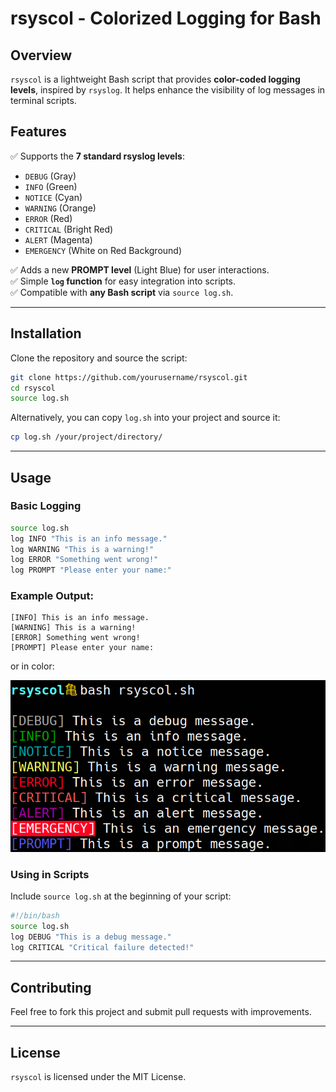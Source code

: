 # rsyscol - Colorized Logging for Bash

## Overview
`rsyscol` is a lightweight Bash script that provides **color-coded logging levels**, inspired by `rsyslog`. It helps enhance the visibility of log messages in terminal scripts.

## Features
✅ Supports the **7 standard rsyslog levels**:
- `DEBUG` (Gray)
- `INFO` (Green)
- `NOTICE` (Cyan)
- `WARNING` (Orange)
- `ERROR` (Red)
- `CRITICAL` (Bright Red)
- `ALERT` (Magenta)
- `EMERGENCY` (White on Red Background)

✅ Adds a new **PROMPT level** (Light Blue) for user interactions.  
✅ Simple **`log` function** for easy integration into scripts.  
✅ Compatible with **any Bash script** via `source log.sh`.  

---

## Installation
Clone the repository and source the script:
```bash
git clone https://github.com/yourusername/rsyscol.git
cd rsyscol
source log.sh
```

Alternatively, you can copy `log.sh` into your project and source it:
```bash
cp log.sh /your/project/directory/
```

---

## Usage
### Basic Logging
```bash
source log.sh
log INFO "This is an info message."
log WARNING "This is a warning!"
log ERROR "Something went wrong!"
log PROMPT "Please enter your name:"
```

### Example Output:
```
[INFO] This is an info message.
[WARNING] This is a warning!
[ERROR] Something went wrong!
[PROMPT] Please enter your name:
```
or in color:

![Example Output](example.png)

### Using in Scripts
Include `source log.sh` at the beginning of your script:
```bash
#!/bin/bash
source log.sh
log DEBUG "This is a debug message."
log CRITICAL "Critical failure detected!"
```

---

## Contributing
Feel free to fork this project and submit pull requests with improvements.

---

## License
`rsyscol` is licensed under the MIT License.

